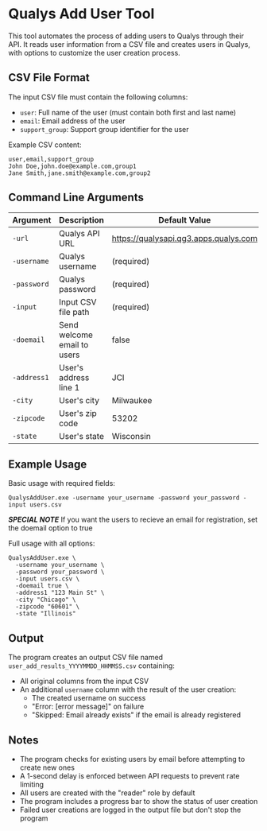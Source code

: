 # Qualys Add User Tool

This tool automates the process of adding users to Qualys through their API. It reads user information from a CSV file and creates users in Qualys, with options to customize the user creation process.

## CSV File Format

The input CSV file must contain the following columns:
- `user`: Full name of the user (must contain both first and last name)
- `email`: Email address of the user
- `support_group`: Support group identifier for the user

Example CSV content:
```csv
user,email,support_group
John Doe,john.doe@example.com,group1
Jane Smith,jane.smith@example.com,group2
```

## Command Line Arguments

| Argument | Description | Default Value |
|----------|-------------|---------------|
| `-url` | Qualys API URL | https://qualysapi.qg3.apps.qualys.com |
| `-username` | Qualys username | (required) |
| `-password` | Qualys password | (required) |
| `-input` | Input CSV file path | (required) |
| `-doemail` | Send welcome email to users | false |
| `-address1` | User's address line 1 | JCI |
| `-city` | User's city | Milwaukee |
| `-zipcode` | User's zip code | 53202 |
| `-state` | User's state | Wisconsin |

## Example Usage

Basic usage with required fields:
```
QualysAddUser.exe -username your_username -password your_password -input users.csv
```
***SPECIAL NOTE***
If you want the users to recieve an email for registration, set the doemail option to true

Full usage with all options:
```
QualysAddUser.exe \
  -username your_username \
  -password your_password \
  -input users.csv \
  -doemail true \
  -address1 "123 Main St" \
  -city "Chicago" \
  -zipcode "60601" \
  -state "Illinois"
```

## Output

The program creates an output CSV file named `user_add_results_YYYYMMDD_HHMMSS.csv` containing:
- All original columns from the input CSV
- An additional `username` column with the result of the user creation:
  - The created username on success
  - "Error: [error message]" on failure
  - "Skipped: Email already exists" if the email is already registered

## Notes

- The program checks for existing users by email before attempting to create new ones
- A 1-second delay is enforced between API requests to prevent rate limiting
- All users are created with the "reader" role by default
- The program includes a progress bar to show the status of user creation
- Failed user creations are logged in the output file but don't stop the program 